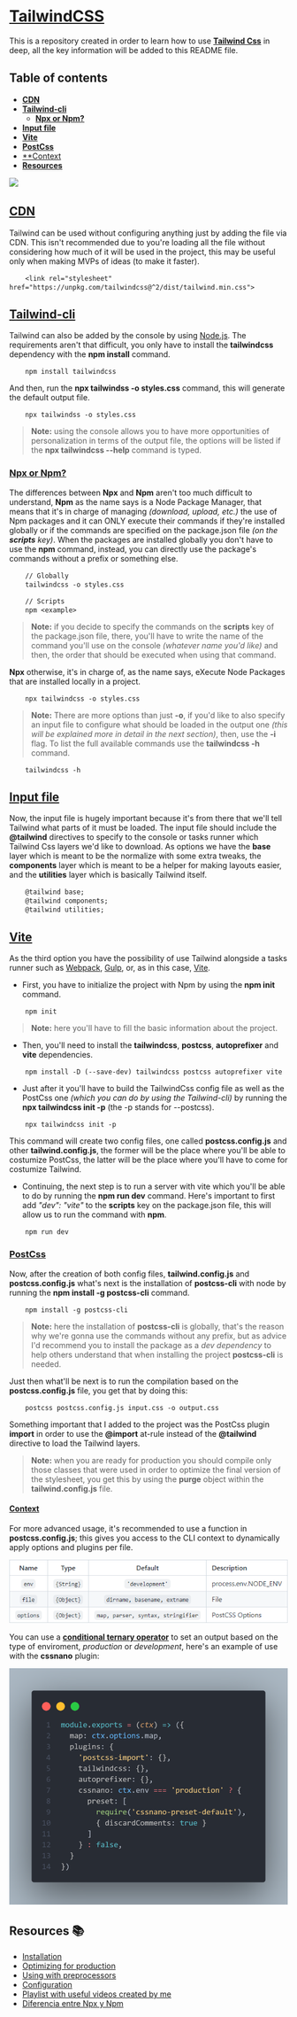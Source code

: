 # [**TailwindCSS**](tailwindcss.com/docs/installation)
This is a repository created in order to learn how to use [**Tailwind Css**](https://tailwindcss.com) in deep, all the key information will be added to this README file.

## Table of contents
- [**CDN**](#cdn)
- [**Tailwind-cli**](#tailwind-cli)
    - [**Npx or Npm?**](#npx-or-npm)
- [**Input file**](#input-file)
- [**Vite**](#vite)
- [**PostCss**](#postcss)
- [**Context](#context)
- [**Resources**](#resources)

![](https://laravelnews.imgix.net/images/tailwindcss.png?ixlib=php-3.3.1)

## [**CDN**](https://tailwindcss.com/docs/installation#using-tailwind-via-cdn) 
Tailwind can be used without configuring anything just by adding the file via CDN. This isn't recommended due to you're loading all the file without considering how much of it will be used in the project, this may be useful only when making MVPs of ideas (to make it faster).

```
    <link rel="stylesheet" href="https://unpkg.com/tailwindcss@^2/dist/tailwind.min.css"> 
```

## [**Tailwind-cli**](https://tailwindcss.com/docs/installation#using-tailwind-cli)
Tailwind can also be added by the console by using [Node.js](https://nodejs.org/en/). The requirements aren't that difficult, you only have to install the **tailwindcss** dependency with the **npm install** command.

```
    npm install tailwindcss
```

And then, run the **npx tailwindss -o styles.css** command, this will generate the default output file.

```
    npx tailwindss -o styles.css
```

> **Note:** using the console allows you to have more opportunities of personalization in terms of the output file, the options will be listed if the **npx tailwindcss --help** command is typed.

### [**Npx or Npm?**](https://www.it-swarm-es.com/es/javascript/diferencia-entre-npx-y-npm/838393291/)
The differences between **Npx** and **Npm** aren't too much difficult to understand, **Npm** as the name says is a Node Package Manager, that means that it's in charge of managing *(download, upload, etc.)* the use of Npm packages and it can ONLY execute their commands if they're installed globally or if the commands are specified on the package.json file *(on the **scripts** key)*. When the packages are installed globally you don't have to use the **npm** command, instead, you can directly use the package's commands without a prefix or something else.

```
    // Globally
    tailwindcss -o styles.css
```
```
    // Scripts
    npm <example> 
```

> **Note:** if you decide to specify the commands on the **scripts** key of the package.json file, there, you'll have to write the name of the command you'll use on the console *(whatever name you'd like)* and then, the order that should be executed when using that command.

**Npx** otherwise, it's in charge of, as the name says, eXecute Node Packages that are installed locally in a project.

```
    npx tailwindcss -o styles.css
```

> **Note:** There are more options than just **-o**, if you'd like to also specify an input file to configure what should be loaded in the output one *(this will be explained more in detail in the next section)*, then, use the **-i** flag. To list the full available commands use the **tailwindcss -h** command.

```
    tailwindcss -h
```

## [**Input file**](https://tailwindcss.com/docs/installation#include-tailwind-in-your-css)
Now, the input file is hugely important because it's from there that we'll tell Tailwind what parts of it must be loaded.
The input file should include the **@tailwind** directives to specify to the console or tasks runner which Tailwind Css layers we'd like to download. As options we have the **base** layer which is meant to be the normalize with some extra tweaks, the **components** layer which is meant to be a helper for making layouts easier, and the **utilities** layer which is basically Tailwind itself.

```
    @tailwind base;
    @tailwind components;
    @tailwind utilities;
```

## [**Vite**](https://vitejs.dev/guide/)
As the third option you have the possibility of use Tailwind alongside a tasks runner such as [Webpack](https://webpack.js.org), [Gulp](https://gulpjs.com), or, as in this case, [Vite](https://vitejs.dev).

* First, you have to initialize the project with Npm by using the **npm init** command.

``` 
    npm init
```

> **Note:** here you'll have to fill the basic information about the project.

* Then, you'll need to install the **tailwindcss**, **postcss**, **autoprefixer** and **vite** dependencies.

```
    npm install -D (--save-dev) tailwindcss postcss autoprefixer vite
```

* Just after it you'll have to build the TailwindCss config file as well as the PostCss one *(which you can do by using the Tailwind-cli)* by running the **npx tailwindcss init -p** (the -p stands for --postcss).

```
    npx tailwindcss init -p
```

This command will create two config files, one called **postcss.config.js** and other **tailwind.config.js**, the former will be the place where you'll be able to costumize PostCss, the latter will be the place where you'll have to come for costumize Tailwind.

* Continuing, the next step is to run a server with vite which you'll be able to do by running the **npm run dev** command. Here's important to first add *"dev": "vite"* to the **scripts** key on the package.json file, this will allow us to run the command with **npm**.

```
    npm run dev
```

### [**PostCss**](https://postcss.org)
Now, after the creation of both config files, **tailwind.config.js** and **postcss.config.js** what's next is the installation of **postcss-cli** with node by running the **npm install -g postcss-cli** command.

```
    npm install -g postcss-cli
```

> **Note:** here the installation of **postcss-cli** is globally, that's the reason why we're gonna use the commands without any prefix, but as advice I'd recommend you to install the package as a *dev dependency* to help others understand that when installing the project **postcss-cli** is needed.

Just then what'll be next is to run the compilation based on the **postcss.config.js** file, you get that by doing this:

```
    postcss postcss.config.js input.css -o output.css 
```

Something important that I added to the project was the PostCss plugin **import** in order to use the **@import** at-rule instead of the **@tailwind** directive to load the Tailwind layers.

> **Note:** when you are ready for production you should compile only those classes that were used in order to optimize the final version of the stylesheet, you get this by using the **purge** object within the **tailwind.config.js** file.

#### [**Context**](https://github.com/postcss/postcss-cli)
For more advanced usage, it's recommended to use a function in **postcss.config.js**; this gives you access to the CLI context to dynamically apply options and plugins per file.

![](static/context.png)

You can use a [**conditional ternary operator**](https://developer.mozilla.org/en-US/docs/Web/JavaScript/Reference/Operators/Conditional_Operator) to set an output based on the type of enviroment, *production* or *development*, here's an example of use with the **cssnano** plugin:

![](static/cssnanoCtx.png)

## Resources 📚
- [Installation](https://tailwindcss.com/docs/installation)
- [Optimizing for production](https://tailwindcss.com/docs/optimizing-for-production)
- [Using with preprocessors](https://tailwindcss.com/docs/using-with-preprocessors)
- [Configuration](https://tailwindcss.com/docs/configuration)
- [Playlist with useful videos created by me](https://web.flow.opera.com/ext/v1/index-f24f6cbdb366dc16a38b9c0050050743c876df97b714286d87fec8621b0785d1.html)
- [Diferencia entre Npx y Npm](https://www.it-swarm-es.com/es/javascript/diferencia-entre-npx-y-npm/838393291/)
